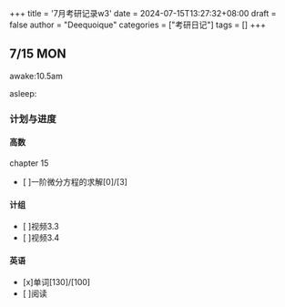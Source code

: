 +++
title = '7月考研记录w3'
date = 2024-07-15T13:27:32+08:00
draft = false
author = "Deequoique"
categories = ["考研日记"]
tags = []
+++
## 7/15 MON
awake:10.5am

asleep:
### 计划与进度
#### 高数
chapter 15
- [ ]一阶微分方程的求解[0]/[3]

#### 计组
- [ ]视频3.3
- [ ]视频3.4

#### 英语
- [x]单词[130]/[100] 
- [ ]阅读
